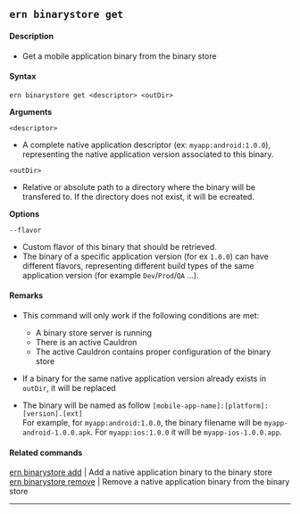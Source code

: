 ## `ern binarystore get`

#### Description

* Get a mobile application binary from the binary store

#### Syntax

`ern binarystore get <descriptor> <outDir>`

**Arguments**  

`<descriptor>`

* A complete native application descriptor (ex: `myapp:android:1.0.0`), representing the native application version associated to this binary.

`<outDir>`

* Relative or absolute path to a directory where the binary will be transfered to. If the directory does not exist, it will be ecreated.

**Options**

`--flavor`

* Custom flavor of this binary that should be retrieved.
* The binary of a specific application version (for ex `1.0.0`) can have different flavors, representing different build types of the same application version (for example `Dev`/`Prod`/`QA` ...).

#### Remarks

* This command will only work if the following conditions are met:
  * A binary store server is running
  * There is an active Cauldron
  * The active Cauldron contains proper configuration of the binary store

* If a binary for the same native application version already exists in `outDir`, it will be replaced

* The binary will be named as follow `[mobile-app-name]:[platform]:[version].[ext]`  
For example, for `myapp:android:1.0.0`, the binary filename will be `myapp-android-1.0.0.apk`. For `myapp:ios:1.0.0` it will be `myapp-ios-1.0.0.app`.


#### Related commands
 [ern binarystore add] | Add a native application binary to the binary store  
 [ern binarystore remove] | Remove a native application binary from the binary store

___  

[ern binarystore add]: ./add.md

[ern binarystore remove]: ./remove.md